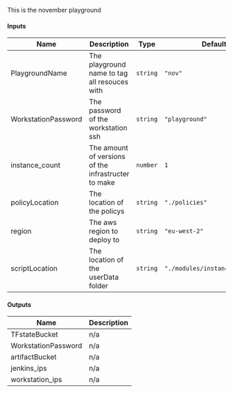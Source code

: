 This is the november playground

#### Inputs

| Name | Description | Type | Default | Required |
|------|-------------|------|---------|:--------:|
| PlaygroundName | The playground name to tag all resouces with | `string` | `"nov"` | no |
| WorkstationPassword | The password of the workstation ssh | `string` | `"playground"` | no |
| instance_count | The amount of versions of the infrastructer to make | `number` | `1` | no |
| policyLocation | The location of the policys | `string` | `"./policies"` | no |
| region | The aws region to deploy to | `string` | `"eu-west-2"` | no |
| scriptLocation | The location of the userData folder | `string` | `"./modules/instance/scripts"` | no |

#### Outputs

| Name | Description |
|------|-------------|
| TFstateBucket | n/a |
| WorkstationPassword | n/a |
| artifactBucket | n/a |
| jenkins_ips | n/a |
| workstation_ips | n/a |

